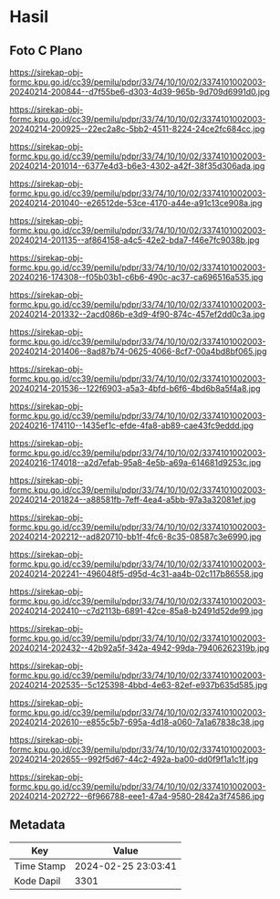 # Hasil

## Foto C Plano

https://sirekap-obj-formc.kpu.go.id/cc39/pemilu/pdpr/33/74/10/10/02/3374101002003-20240214-200844--d7f55be6-d303-4d39-965b-9d709d6991d0.jpg

https://sirekap-obj-formc.kpu.go.id/cc39/pemilu/pdpr/33/74/10/10/02/3374101002003-20240214-200925--22ec2a8c-5bb2-4511-8224-24ce2fc684cc.jpg

https://sirekap-obj-formc.kpu.go.id/cc39/pemilu/pdpr/33/74/10/10/02/3374101002003-20240214-201014--6377e4d3-b6e3-4302-a42f-38f35d306ada.jpg

https://sirekap-obj-formc.kpu.go.id/cc39/pemilu/pdpr/33/74/10/10/02/3374101002003-20240214-201040--e26512de-53ce-4170-a44e-a91c13ce908a.jpg

https://sirekap-obj-formc.kpu.go.id/cc39/pemilu/pdpr/33/74/10/10/02/3374101002003-20240214-201135--af864158-a4c5-42e2-bda7-f46e7fc9038b.jpg

https://sirekap-obj-formc.kpu.go.id/cc39/pemilu/pdpr/33/74/10/10/02/3374101002003-20240216-174308--f05b03b1-c6b6-490c-ac37-ca696516a535.jpg

https://sirekap-obj-formc.kpu.go.id/cc39/pemilu/pdpr/33/74/10/10/02/3374101002003-20240214-201332--2acd086b-e3d9-4f90-874c-457ef2dd0c3a.jpg

https://sirekap-obj-formc.kpu.go.id/cc39/pemilu/pdpr/33/74/10/10/02/3374101002003-20240214-201406--8ad87b74-0625-4066-8cf7-00a4bd8bf065.jpg

https://sirekap-obj-formc.kpu.go.id/cc39/pemilu/pdpr/33/74/10/10/02/3374101002003-20240214-201536--122f6903-a5a3-4bfd-b6f6-4bd6b8a5f4a8.jpg

https://sirekap-obj-formc.kpu.go.id/cc39/pemilu/pdpr/33/74/10/10/02/3374101002003-20240216-174110--1435ef1c-efde-4fa8-ab89-cae43fc9eddd.jpg

https://sirekap-obj-formc.kpu.go.id/cc39/pemilu/pdpr/33/74/10/10/02/3374101002003-20240216-174018--a2d7efab-95a8-4e5b-a69a-614681d9253c.jpg

https://sirekap-obj-formc.kpu.go.id/cc39/pemilu/pdpr/33/74/10/10/02/3374101002003-20240214-201824--a88581fb-7eff-4ea4-a5bb-97a3a32081ef.jpg

https://sirekap-obj-formc.kpu.go.id/cc39/pemilu/pdpr/33/74/10/10/02/3374101002003-20240214-202212--ad820710-bb1f-4fc6-8c35-08587c3e6990.jpg

https://sirekap-obj-formc.kpu.go.id/cc39/pemilu/pdpr/33/74/10/10/02/3374101002003-20240214-202241--496048f5-d95d-4c31-aa4b-02c117b86558.jpg

https://sirekap-obj-formc.kpu.go.id/cc39/pemilu/pdpr/33/74/10/10/02/3374101002003-20240214-202410--c7d2113b-6891-42ce-85a8-b2491d52de99.jpg

https://sirekap-obj-formc.kpu.go.id/cc39/pemilu/pdpr/33/74/10/10/02/3374101002003-20240214-202432--42b92a5f-342a-4942-99da-79406262319b.jpg

https://sirekap-obj-formc.kpu.go.id/cc39/pemilu/pdpr/33/74/10/10/02/3374101002003-20240214-202535--5c125398-4bbd-4e63-82ef-e937b635d585.jpg

https://sirekap-obj-formc.kpu.go.id/cc39/pemilu/pdpr/33/74/10/10/02/3374101002003-20240214-202610--e855c5b7-695a-4d18-a060-7a1a67838c38.jpg

https://sirekap-obj-formc.kpu.go.id/cc39/pemilu/pdpr/33/74/10/10/02/3374101002003-20240214-202655--992f5d67-44c2-492a-ba00-dd0f9f1a1c1f.jpg

https://sirekap-obj-formc.kpu.go.id/cc39/pemilu/pdpr/33/74/10/10/02/3374101002003-20240214-202722--6f966788-eee1-47a4-9580-2842a3f74586.jpg


## Metadata

| Key        | Value               |
| ---------- | ------------------- |
| Time Stamp | 2024-02-25 23:03:41 |
| Kode Dapil | 3301                |




